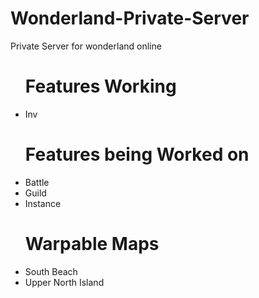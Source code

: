 Wonderland-Private-Server
=========================

Private Server for wonderland online


<ul><h1>Features Working</h1>
<li>Inv</li>
</ul>


<ul><h1>Features being Worked on</h1>
<li>Battle</li>
<li>Guild</li>
<li>Instance</li>
</ul>


<ul><h1>Warpable Maps</h1>
<li>South Beach</li>
<li>Upper North Island</li>


